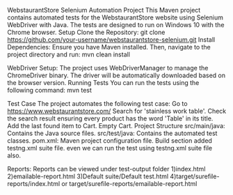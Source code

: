 WebstaurantStore Selenium Automation Project
This Maven project contains automated tests for the WebstaurantStore website using Selenium WebDriver with Java. 
The tests are designed to run on Windows 10 with the Chrome browser.
Setup
Clone the Repository:
git clone https://github.com/your-username/webstaurantstore-selenium.git
Install Dependencies:
Ensure you have Maven installed. Then, navigate to the project directory and run:
mvn clean install

WebDriver Setup:
The project uses WebDriverManager to manage the ChromeDriver binary. 
The driver will be automatically downloaded based on the browser version.
Running Tests
You can run the tests using the following command:
mvn test

Test Case
The project automates the following test case:
Go to https://www.webstaurantstore.com/
Search for 'stainless work table'.
Check the search result ensuring every product has the word 'Table' in its title.
Add the last found item to Cart.
Empty Cart.
Project Structure
src/main/java: Contains the Java source files.
src/test/java: Contains the automated test classes.
pom.xml: Maven project configuration file.
Build section added testng.xml suite file. even we can run the test using testng.xml suite file also.

Reports:
Reports can be viewed under test-output folder
1)index.html
2)emailable-report.html
3)Default suite/Default test.html
4)target/surefile-reports/index.html or target/surefile-reports/emailable-report.html
